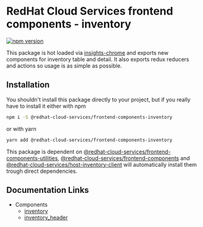 # RedHat Cloud Services frontend components - inventory
[![npm version](https://badge.fury.io/js/%40redhat-cloud-services%2Ffrontend-components-inventory.svg)](https://badge.fury.io/js/%40redhat-cloud-services%2Ffrontend-components-inventory)

This package is hot loaded via [insights-chrome](https://github.com/RedHatInsights/insights-chrome#readme) and exports new components for inventory table and detail. It also exports redux reducers and actions so usage is as simple as possible.

## Installation
You shouldn't install this package directly to your project, but if you really have to install it either with npm
```bash
npm i -S @redhat-cloud-services/frontend-components-inventory
```

or with yarn
```bash
yarn add @redhat-cloud-services/frontend-components-inventory
```

This package is dependent on [@redhat-cloud-services/frontend-components-utilities](https://www.npmjs.com/package/@redhat-cloud-services/frontend-components-utilities), [@redhat-cloud-services/frontend-components](https://www.npmjs.com/package/@redhat-cloud-services/frontend-components) and [@redhat-cloud-services/host-inventory-client](https://www.npmjs.com/package/@redhat-cloud-services/host-inventory-client) will automatically install them trough direct dependencies.


## Documentation Links

* Components
  * [inventory](https://github.com/RedHatInsights/frontend-components/blob/master/packages/inventory/doc/inventory.md)
  * [inventory_header](https://github.com/RedHatInsights/frontend-components/blob/master/packages/inventory/doc/inventory_header.md)
